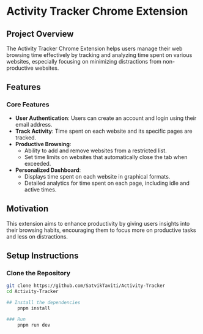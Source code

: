 # Activity Tracker Chrome Extension

## Project Overview
The Activity Tracker Chrome Extension helps users manage their web browsing time effectively by tracking and analyzing time spent on various websites, especially focusing on minimizing distractions from non-productive websites.

## Features

### Core Features
- **User Authentication**: Users can create an account and login using their email address.
- **Track Activity**: Time spent on each website and its specific pages are tracked.
- **Productive Browsing**:
  - Ability to add and remove websites from a restricted list.
  - Set time limits on websites that automatically close the tab when exceeded.
- **Personalized Dashboard**:
  - Displays time spent on each website in graphical formats.
  - Detailed analytics for time spent on each page, including idle and active times.


## Motivation
This extension aims to enhance productivity by giving users insights into their browsing habits, encouraging them to focus more on productive tasks and less on distractions.


## Setup Instructions

### Clone the Repository
```bash
git clone https://github.com/SatvikTaviti/Activity-Tracker
cd Activity-Tracker

## Install the dependencies
    pnpm install

### Run
    pnpm run dev



